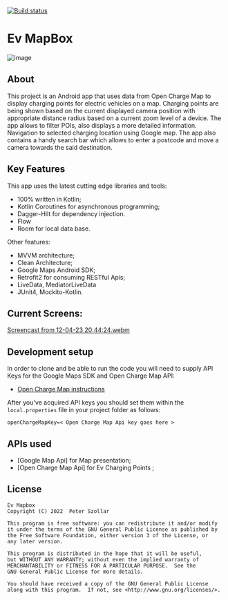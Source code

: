 [![Build status](https://build.appcenter.ms/v0.1/apps/d791979b-c1a4-4049-994c-fc77f2a0637c/branches/master/badge)](https://appcenter.ms)

# Ev MapBox 
![image](https://user-images.githubusercontent.com/74240451/232126945-8e388a33-2fee-4e1a-97f7-fcc3de9d22e2.png)

## About
This project is an Android app that uses data from Open Charge Map to display charging points for electric vehicles on a map.
Charging points are being shown based on the current displayed camera position with appropriate distance radius based on a current zoom level of a device.
The app allows to filter POIs, also displays a more detailed information. Navigation to selected charging location using Google map.
The app also contains a handy search bar which allows to enter a postcode and move a camera towards the said destination.

## Key Features
This app uses the latest cutting edge libraries and tools:
- 100% written in Kotlin;
- Kotlin Coroutines for asynchronous programming;
- Dagger-Hilt for dependency injection.
- Flow
- Room for local data base.

Other features:
- MVVM architecture;
- Clean Architecture;
- Google Maps Android SDK;
- Retrofit2 for consuming RESTful Apis;
- LiveData, MediatorLiveData
- JUnit4, Mockito-Kotlin.

## Current Screens:
[Screencast from 12-04-23 20:44:24.webm](https://user-images.githubusercontent.com/74240451/231569784-f28be571-41ce-4b08-ae26-cffa62463d44.webm)


## Development setup
In order to clone and be able to run the code you will need to supply API Keys for the Google Maps SDK and Open Charge Map API:
- [Open Charge Map instructions](https://openchargemap.org/site/develop/api)

After you've acquired API keys you should set them within the `local.properties` file in your project folder as follows:
```
openChargeMapKey=< Open Charge Map Api key goes here >
```

## APIs used
- [Google Map Api] for Map presentation;
- [Open Charge Map Api] for Ev Charging Points ;

## License
```
Ev Mapbox
Copyright (C) 2022  Peter Szollar

This program is free software: you can redistribute it and/or modify
it under the terms of the GNU General Public License as published by
the Free Software Foundation, either version 3 of the License, or 
any later version.

This program is distributed in the hope that it will be useful,
but WITHOUT ANY WARRANTY; without even the implied warranty of
MERCHANTABILITY or FITNESS FOR A PARTICULAR PURPOSE.  See the
GNU General Public License for more details.

You should have received a copy of the GNU General Public License
along with this program.  If not, see <http://www.gnu.org/licenses/>.
```

